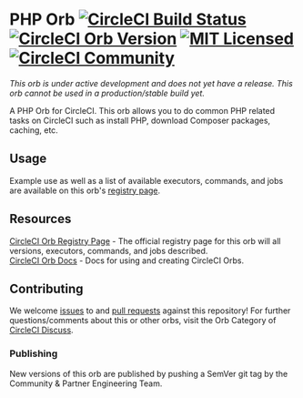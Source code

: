 # PHP Orb [![CircleCI Build Status](https://circleci.com/gh/CircleCI-Public/php-orb.svg?style=shield "CircleCI Build Status")](https://circleci.com/gh/CircleCI-Public/php-orb) [![CircleCI Orb Version](https://img.shields.io/badge/endpoint.svg?url=https://badges.circleci.io/orb/circleci/php)][reg-page] [![MIT Licensed](https://img.shields.io/badge/license-MIT-lightgrey.svg)](https://raw.githubusercontent.com/CircleCI-Public/php-orb/master/LICENSE) [![CircleCI Community](https://img.shields.io/badge/community-CircleCI%20Discuss-343434.svg)](https://discuss.circleci.com/c/ecosystem/orbs)

*This orb is under active development and does not yet have a release. This orb 
cannot be used in a production/stable build yet.*

A PHP Orb for CircleCI.
This orb allows you to do common PHP related tasks on CircleCI such as install PHP, download Composer packages, caching, etc.


## Usage

Example use as well as a list of available executors, commands, and jobs are available on this orb's [registry page][reg-page].


## Resources

[CircleCI Orb Registry Page][reg-page] - The official registry page for this orb will all versions, executors, commands, and jobs described.  
[CircleCI Orb Docs](https://circleci.com/docs/2.0/orb-intro/#section=configuration) - Docs for using and creating CircleCI Orbs.  


## Contributing
We welcome [issues](https://github.com/CircleCI-Public/php-orb/issues) to and [pull requests](https://github.com/CircleCI-Public/php-orb/pulls) against this repository!
For further questions/comments about this or other orbs, visit the Orb Category of [CircleCI Discuss](https://discuss.circleci.com/c/orbs).

### Publishing

New versions of this orb are published by pushing a SemVer git tag by the Community & Partner Engineering Team.



[reg-page]: https://circleci.com/orbs/registry/orb/circleci/php
